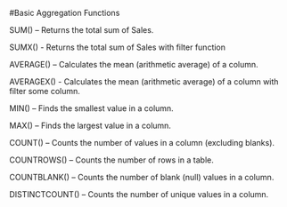 #Basic Aggregation Functions

SUM() – Returns the total sum of Sales.

SUMX() - Returns the total sum of Sales with filter function

AVERAGE() – Calculates the mean (arithmetic average) of a column.

AVERAGEX() - Calculates the mean (arithmetic average) of a column with filter some column.

MIN() – Finds the smallest value in a column.

MAX() – Finds the largest value in a column.

COUNT() – Counts the number of values in a column (excluding blanks).

COUNTROWS() – Counts the number of rows in a table.

COUNTBLANK() – Counts the number of blank (null) values in a column.

DISTINCTCOUNT() – Counts the number of unique values in a column.
